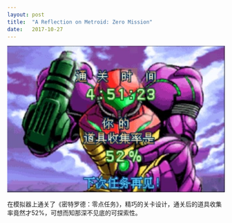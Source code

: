 ```yaml
---
layout: post
title:  "A Reflection on Metroid: Zero Mission"
date:   2017-10-27
---
```

![](/assets/img/20171027-1.jpeg)

在模拟器上通关了《密特罗德：零点任务》，精巧的关卡设计，通关后的道具收集率竟然才52%，可想而知那深不见底的可探索性。
